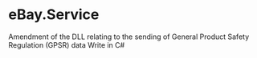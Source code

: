 # eBay.Service

Amendment of the DLL relating to the sending of General Product Safety Regulation (GPSR) data Write in C#
